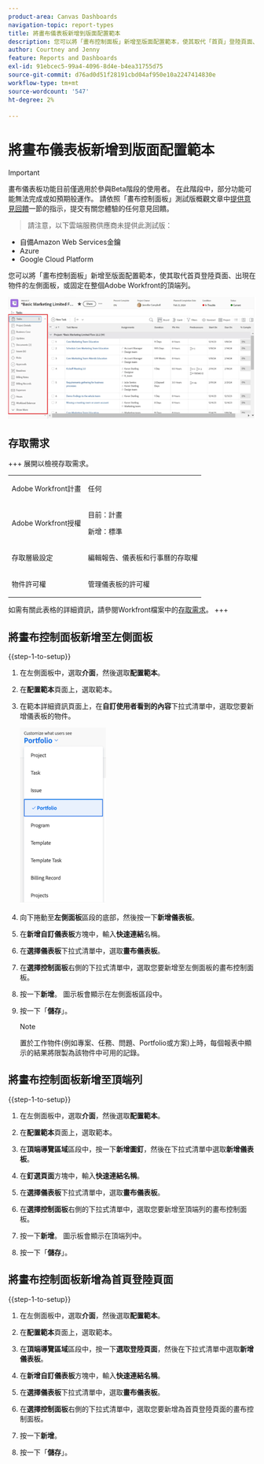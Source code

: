 ```yaml
---
product-area: Canvas Dashboards
navigation-topic: report-types
title: 將畫布儀表板新增到版面配置範本
description: 您可以將「畫布控制面板」新增至版面配置範本，使其取代「首頁」登陸頁面、出現在物件的左側面板，或釘選至頂端列。
author: Courtney and Jenny
feature: Reports and Dashboards
exl-id: 91ebcec5-99a4-4096-8d4e-b4ea31755d75
source-git-commit: d76ad0d51f28191cbd04af950e10a2247414830e
workflow-type: tm+mt
source-wordcount: '547'
ht-degree: 2%

---
```


# 將畫布儀表板新增到版面配置範本

>[!IMPORTANT]
>
>畫布儀表板功能目前僅適用於參與Beta階段的使用者。 在此階段中，部分功能可能無法完成或如預期般運作。 請依照「畫布控制面板」測試版概觀文章中[提供意見回饋](/help/quicksilver/product-announcements/betas/canvas-dashboards-beta/canvas-dashboards-beta-information.md#provide-feedback)一節的指示，提交有關您體驗的任何意見回饋。<br>
>>請注意，以下雲端服務供應商未提供此測試版：
>
>* 自備Amazon Web Services金鑰
>* Azure
>* Google Cloud Platform

您可以將「畫布控制面板」新增至版面配置範本，使其取代首頁登陸頁面、出現在物件的左側面板，或固定在整個Adobe Workfront的頂端列。

![左側面板](assets/left-panel.png)

## 存取需求

+++ 展開以檢視存取需求。 

<table style="table-layout:auto"> 
<col> 
</col> 
<col> 
</col> 
<tbody> 
<tr> 
   <td role="rowheader"><p>Adobe Workfront計畫</p></td> 
   <td> 
<p>任何 </p> 
   </td> 
<tr> 
 <tr> 
   <td role="rowheader"><p>Adobe Workfront授權</p></td> 
   <td> 
<p>目前：計畫 </p> 
<p>新增：標準</p> 
   </td> 
   </tr> 
  </tr> 
  <tr> 
   <td role="rowheader"><p>存取層級設定</p></td> 
   <td><p>編輯報告、儀表板和行事曆的存取權</p>
  </td> 
  </tr> 
    </tr>  
        <tr> 
   <td role="rowheader"><p>物件許可權</p></td> 
   <td><p>管理儀表板的許可權</p>
  </td> 
  </tr> 
</tbody> 
</table>

如需有關此表格的詳細資訊，請參閱Workfront檔案中的[存取需求](/help/quicksilver/administration-and-setup/add-users/access-levels-and-object-permissions/access-level-requirements-in-documentation.md)。
+++

## 將畫布控制面板新增至左側面板

{{step-1-to-setup}}

1. 在左側面板中，選取&#x200B;**介面**，然後選取&#x200B;**配置範本**。

1. 在&#x200B;**配置範本**&#x200B;頁面上，選取範本。

1. 在範本詳細資訊頁面上，在&#x200B;**自訂使用者看到的內容**&#x200B;下拉式清單中，選取您要新增儀表板的物件。

   ![自訂使用者看到的下拉式清單](assets/customize-what-users-see.png)

1. 向下捲動至&#x200B;**左側面板**&#x200B;區段的底部，然後按一下&#x200B;**新增儀表板**。

1. 在&#x200B;**新增自訂儀表板**&#x200B;方塊中，輸入&#x200B;**快速連結**&#x200B;名稱。

1. 在&#x200B;**選擇儀表板**&#x200B;下拉式清單中，選取&#x200B;**畫布儀表板**。

1. 在&#x200B;**選擇控制面板**&#x200B;右側的下拉式清單中，選取您要新增至左側面板的畫布控制面板。

1. 按一下&#x200B;**新增**。 圖示板會顯示在左側面板區段中。

1. 按一下「**儲存**」。

   >[!NOTE]
   >
   >置於工作物件(例如專案、任務、問題、Portfolio或方案)上時，每個報表中顯示的結果將限製為該物件中可用的記錄。


## 將畫布控制面板新增至頂端列

{{step-1-to-setup}}

1. 在左側面板中，選取&#x200B;**介面**，然後選取&#x200B;**配置範本**。

1. 在&#x200B;**配置範本**&#x200B;頁面上，選取範本。

1. 在&#x200B;**頂端導覽區域**&#x200B;區段中，按一下&#x200B;**新增圖釘**，然後在下拉式清單中選取&#x200B;**新增儀表板**。

1. 在&#x200B;**釘選頁面**&#x200B;方塊中，輸入&#x200B;**快速連結名稱**。

1. 在&#x200B;**選擇儀表板**&#x200B;下拉式清單中，選取&#x200B;**畫布儀表板**。

1. 在&#x200B;**選擇控制面板**&#x200B;右側的下拉式清單中，選取您要新增至頂端列的畫布控制面板。

1. 按一下&#x200B;**新增**。 圖示板會顯示在頂端列中。

1. 按一下「**儲存**」。

## 將畫布控制面板新增為首頁登陸頁面

{{step-1-to-setup}}

1. 在左側面板中，選取&#x200B;**介面**，然後選取&#x200B;**配置範本**。

1. 在&#x200B;**配置範本**&#x200B;頁面上，選取範本。

1. 在&#x200B;**頂端導覽區域**&#x200B;區段中，按一下&#x200B;**選取登陸頁面**，然後在下拉式清單中選取&#x200B;**新增儀表板**。

1. 在&#x200B;**新增自訂儀表板**&#x200B;方塊中，輸入&#x200B;**快速連結名稱**。

1. 在&#x200B;**選擇儀表板**&#x200B;下拉式清單中，選取&#x200B;**畫布儀表板**。

1. 在&#x200B;**選擇控制面板**&#x200B;右側的下拉式清單中，選取您要新增為首頁登陸頁面的畫布控制面板。

1. 按一下&#x200B;**新增**。

1. 按一下「**儲存**」。
